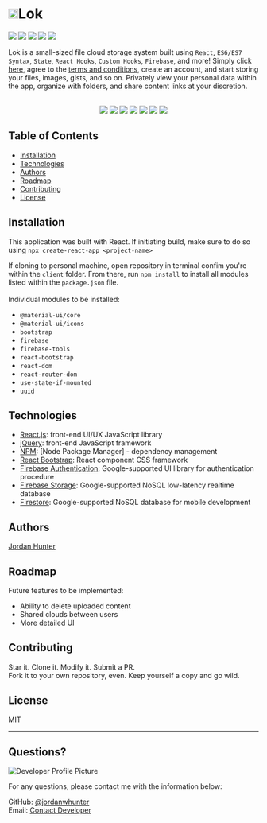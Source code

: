 # <img height="20px" src="https://user-images.githubusercontent.com/69367907/109188361-ddff6480-7760-11eb-83d7-92831eaeb99a.png">Lok
<p><img src="https://img.shields.io/badge/JavaScript-98.5%25-blue?style=flat&logo=javascript"> <img src="https://img.shields.io/badge/JSON-0.6%25-blue?style=flat&logo=json"> <img src="https://img.shields.io/badge/Git-0.5%25-blue?style=flat&logo=git"> <img src="https://img.shields.io/badge/HTML5-0.2%25-blue?style=flat&logo=html5"> <img src="https://img.shields.io/badge/CSS3-0.2%25-blue?style=flat&logo=css3"></p>
  
  Lok is a small-sized file cloud storage system built using ```React```, ```ES6/ES7 Syntax```, ```State```, ```React Hooks```, ```Custom Hooks```, ```Firebase```, and more! Simply click <a href="https://www.lokdevs.web.app" target="_blank" rel="noreferrer">here</a>, agree to the <a href="https://lokdevs.web.app/terms-of-service" target="_blank" rel="noreferrer">terms and conditions</a>, create an account, and start storing your files, images, gists, and so on. Privately view your personal data within the app, organize with folders, and share content links at your discretion.
  <br><br>
  <div align="center">
    <img src="https://user-images.githubusercontent.com/69367907/109194478-713b9880-7767-11eb-8d27-2615df60c8d8.png">
    <img src="https://user-images.githubusercontent.com/69367907/109194318-49e4cb80-7767-11eb-8e07-204884ccbf76.png">
    <img src="https://user-images.githubusercontent.com/69367907/109194538-857f9580-7767-11eb-8201-2ce458856e8e.png">
    <img src="https://user-images.githubusercontent.com/69367907/109194617-9a5c2900-7767-11eb-8307-c5d02b4ba3fb.png">
    <img src="https://user-images.githubusercontent.com/69367907/109194690-ae078f80-7767-11eb-847d-3367b396c5df.png">
    <img src="https://user-images.githubusercontent.com/69367907/109194752-bcee4200-7767-11eb-90e0-711fd8e8e43e.png">
    <img src="https://user-images.githubusercontent.com/69367907/109194795-c8da0400-7767-11eb-84f2-f9196edfdc16.png">
  </div>
  
  
  ## Table of Contents
  * [Installation](#installation)
  * [Technologies](#technologies)
  * [Authors](#authors)
  * [Roadmap](#roadmap)
  * [Contributing](#contributing)
  * [License](#license)
  
  ## Installation
  This application was built with React. If initiating build, make sure to do so using ```npx create-react-app <project-name>```
  
  If cloning to personal machine, open repository in terminal confim you're within the ```client``` folder. From there, run ```npm install``` to install all modules listed within the ```package.json``` file.<br>
  <br>
  Individual modules to be installed:<br>
  * ```@material-ui/core```<br>
  * ```@material-ui/icons```<br>
  * ```bootstrap```<br>
  * ```firebase```<br>
  * ```firebase-tools```<br>
  * ```react-bootstrap```<br>
  * ```react-dom```<br>
  * ```react-router-dom```<br>
  * ```use-state-if-mounted```<br>
  * ```uuid```<br>
  
  ## Technologies
  * <a href="www.reactjs.org" target="_blank">React.js</a>: front-end UI/UX JavaScript library
  * <a href="www.jquery.com" target="_blank">jQuery</a>: front-end JavaScript framework
  * <a href="www.npmjs.com" target="_blank">NPM</a>: [Node Package Manager] - dependency management
  * <a href="https://react-bootstrap.github.io/" target="_blank">React Bootstrap</a>: React component CSS framework
  * <a href="https://firebase.google.com/docs/auth" target="_blank">Firebase Authentication</a>: Google-supported UI library for authentication procedure
  * <a href="https://firebase.google.com/docs/storage" target="_blank">Firebase Storage</a>: Google-supported NoSQL low-latency realtime database 
  * <a href="https://firebase.google.com/docs/firestore" target="_blank">Firestore</a>: Google-supported NoSQL database for mobile development
  
  ## Authors
  <a href="www.https://github.com/jordanwhunter" target="_blank">Jordan Hunter</a>
  
  ## Roadmap
  Future features to be implemented:<br>
  * Ability to delete uploaded content
  * Shared clouds between users
  * More detailed UI

  ## Contributing
  Star it. Clone it. Modify it. Submit a PR. <br>
  Fork it to your own repository, even. Keep yourself a copy and go wild.

  ## License
  
  MIT
  
  ---
  
  ## Questions?
  
  ![Developer Profile Picture](https://avatars.githubusercontent.com/u/69367907?v=4) 
  
  For any questions, please contact me with the information below:
 
  GitHub: [@jordanwhunter](https://api.github.com/users/jordanwhunter)<br>
  Email: <a href = "mailto: jordanwhunter@users.noreply.github.com">Contact Developer</a>